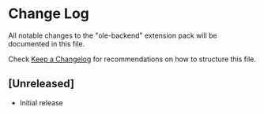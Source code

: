 # Change Log

All notable changes to the "ole-backend" extension pack will be documented in this file.

Check [Keep a Changelog](http://keepachangelog.com/) for recommendations on how to structure this file.

## [Unreleased]

- Initial release
